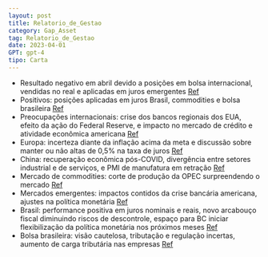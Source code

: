 ```yaml
---
layout: post
title: Relatorio_de_Gestao
category: Gap_Asset
tag: Relatorio_de_Gestao
date: 2023-04-01
GPT: gpt-4
tipo: Carta
---
```


- Resultado negativo em abril devido a posições em bolsa internacional, vendidas no real e aplicadas em juros emergentes
<a href="#" onclick="search_on_pdf('Despesas Resultado %CDI -     O resultado negativo do fundo no mês de abril é explicado por pos')">Ref</a>
- Positivos: posições aplicadas em juros Brasil, commodities e bolsa brasileira
<a href="#" onclick="search_on_pdf('sultado positivo posições aplicadas em juros Brasil, em com-modities e na bolsa brasileira.     O ')">Ref</a>
- Preocupações internacionais: crise dos bancos regionais dos EUA, efeito da ação do Federal Reserve, e impacto no mercado de crédito e atividade econômica americana
<a href="#" onclick="search_on_pdf('efeito da crise dos bancos regionais dos EUA. Mesmo depois da ação do Federal Reserve, que impediu ')">Ref</a>
- Europa: incerteza diante da inflação acima da meta e discussão sobre manter ou não altas de 0,5% na taxa de juros
<a href="#" onclick="search_on_pdf('não as altas de 0,5% na taxa de juros. O cenário de incerteza descrito acima fez com que o mercado ')">Ref</a>
- China: recuperação econômica pós-COVID, divergência entre setores industrial e de serviços, e PMI de manufatura em retração
<a href="#" onclick="search_on_pdf('restrições do COVID. A grande novidade é que a divergência entre o setor industrial e o de serviços')">Ref</a>
- Mercado de commodities: corte de produção da OPEC surpreendendo o mercado
<a href="#" onclick="search_on_pdf('negativa no mês.     No mercado de commodities, o grande destaque ficou por conta do corte de prod')">Ref</a>
- Mercados emergentes: impactos contidos da crise bancária americana, ajustes na política monetária
<a href="#" onclick="search_on_pdf('efeito da crise dos bancos regionais dos EUA. Mesmo depois da ação do Federal Reserve, que impediu ')">Ref</a>
- Brasil: performance positiva em juros nominais e reais, novo arcabouço fiscal diminuindo riscos de descontrole, espaço para BC iniciar flexibilização da política monetária nos próximos meses
<a href="#" onclick="search_on_pdf('flexibilização da política monetária em algum momento nos próximos meses. Em bolsa, tivemos um resu')">Ref</a>
- Bolsa brasileira: visão cautelosa, tributação e regulação incertas, aumento de carga tributária nas empresas
<a href="#" onclick="search_on_pdf('visão mais cautelosa para bolsa no Brasil, apesar de reconhecer que já existem boas opções de inves')">Ref</a>
